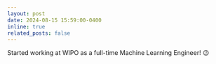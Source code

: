 ```yaml
---
layout: post
date: 2024-08-15 15:59:00-0400
inline: true
related_posts: false
---
```


Started working at WIPO as a full-time Machine Learning Engineer! :wink: